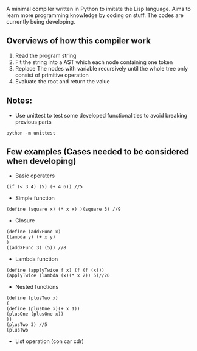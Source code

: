 A minimal compiler written in Python to imitate the Lisp language. Aims to learn more programming knowledge by coding on stuff. The codes are currently being developing.
## Overviews of how this compiler work
1. Read the program string
2. Fit the string into a AST which each node containing one token
3. Replace The nodes with variable recursively until the whole tree only consist of primitive operation
4. Evaluate the root and return the value

## Notes:
- Use unittest to test some developed functionalities to avoid breaking previous parts
```
python -m unittest
```

## Few examples (Cases needed to be considered when developing)
- Basic operaters
```
(if (< 3 4) (5) (+ 4 6)) //5
```
- Simple function
```
(define (square x) (* x x) )(square 3) //9
```
- Closure
```
(define (addxFunc x) 
(lambda y) (+ x y)
)
((addXFunc 3) (5)) //8
```
- Lambda function
```
(define (applyTwice f x) (f (f (x)))
(applyTwice (lambda (x)(* x 2)) 5)//20
```
- Nested functions
```
(define (plusTwo x)
(
(define (plusOne x)(+ x 1))
(plusOne (plusOne x))
))
(plusTwo 3) //5
(plusTwo 
```

- List operation (con car cdr)
